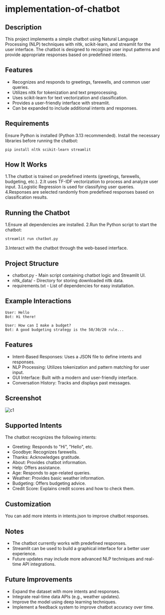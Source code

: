 # implementation-of-chatbot
## Description
This project implements a simple chatbot using Natural Language Processing (NLP) techniques with nltk, scikit-learn, and streamlit for the user interface. The chatbot is designed to recognize user input patterns and provide appropriate responses based on predefined intents.
## Features
* Recognizes and responds to greetings, farewells, and common user queries.
* Utilizes nltk for tokenization and text preprocessing.
* Uses scikit-learn for text vectorization and classification.
* Provides a user-friendly interface with streamlit.
* Can be expanded to include additional intents and responses.
## Requirements
Ensure Python is installed (Python 3.13 recommended). Install the necessary libraries before running the chatbot:
```
pip install nltk scikit-learn streamlit
```
## How It Works
1.The chatbot is trained on predefined intents (greetings, farewells, budgeting, etc.).
2.It uses TF-IDF vectorization to process and analyze user input.
3.Logistic Regression is used for classifying user queries.
4.Responses are selected randomly from predefined responses based on classification results.
## Running the Chatbot
1.Ensure all dependencies are installed.
2.Run the Python script to start the chatbot:
```
streamlit run chatbot.py
```
3.Interact with the chatbot through the web-based interface.
## Project Structure
* chatbot.py - Main script containing chatbot logic and Streamlit UI.
* nltk_data/ - Directory for storing downloaded nltk data.
* requirements.txt - List of dependencies for easy installation.
## Example Interactions
```
User: Hello
Bot: Hi there!

User: How can I make a budget?
Bot: A good budgeting strategy is the 50/30/20 rule...
```
## Features

* Intent-Based Responses: Uses a JSON file to define intents and responses.
* NLP Processing: Utilizes tokenization and pattern matching for user input.
* GUI Interface: Built with a modern and user-friendly interface.
* Conversation History: Tracks and displays past messages.
## Screenshot

![c1](https://github.com/user-attachments/assets/48d8dcba-c1ea-4709-9773-6b57b50de950)

## Supported Intents
The chatbot recognizes the following intents:

* Greeting: Responds to "Hi", "Hello", etc.
* Goodbye: Recognizes farewells.
* Thanks: Acknowledges gratitude.
* About: Provides chatbot information.
* Help: Offers assistance.
* Age: Responds to age-related queries.
* Weather: Provides basic weather information.
* Budgeting: Offers budgeting advice.
* Credit Score: Explains credit scores and how to check them.

## Customization
You can add more intents in intents.json to improve chatbot responses.
## Notes
* The chatbot currently works with predefined responses.
* Streamlit can be used to build a graphical interface for a better user experience.
* Future updates may include more advanced NLP techniques and real-time API integrations.
## Future Improvements
* Expand the dataset with more intents and responses.
* Integrate real-time data APIs (e.g., weather updates).
* Improve the model using deep learning techniques.
* Implement a feedback system to improve chatbot accuracy over time.
